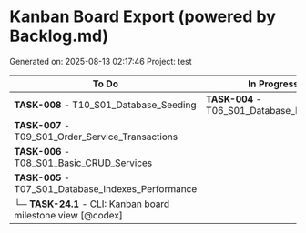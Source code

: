 # Kanban Board Export (powered by Backlog.md)
Generated on: 2025-08-13 02:17:46
Project: test

| To Do | In Progress |
| --- | --- |
| **TASK-008** - T10_S01_Database_Seeding | **TASK-004** - T06_S01_Database_Migrations |
| **TASK-007** - T09_S01_Order_Service_Transactions |  |
| **TASK-006** - T08_S01_Basic_CRUD_Services |  |
| **TASK-005** - T07_S01_Database_Indexes_Performance |  |
| └─ **TASK-24.1** - CLI: Kanban board milestone view [@codex] |  |
